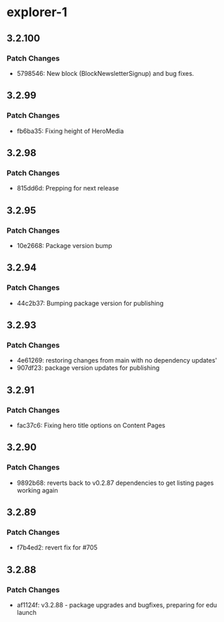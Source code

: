 # explorer-1

## 3.2.100

### Patch Changes

- 5798546: New block (BlockNewsletterSignup) and bug fixes.

## 3.2.99

### Patch Changes

- fb6ba35: Fixing height of HeroMedia

## 3.2.98

### Patch Changes

- 815dd6d: Prepping for next release

## 3.2.95

### Patch Changes

- 10e2668: Package version bump

## 3.2.94

### Patch Changes

- 44c2b37: Bumping package version for publishing

## 3.2.93

### Patch Changes

- 4e61269: restoring changes from main with no dependency updates'
- 907df23: package version updates for publishing

## 3.2.91

### Patch Changes

- fac37c6: Fixing hero title options on Content Pages

## 3.2.90

### Patch Changes

- 9892b68: reverts back to v0.2.87 dependencies to get listing pages working again

## 3.2.89

### Patch Changes

- f7b4ed2: revert fix for #705

## 3.2.88

### Patch Changes

- af1124f: v3.2.88 - package upgrades and bugfixes, preparing for edu launch
